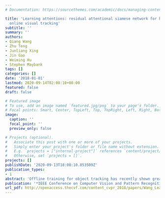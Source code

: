 ```yaml
---
# Documentation: https://sourcethemes.com/academic/docs/managing-content/

title: 'Learning attentions: residual attentional siamese network for high performance
  online visual tracking'
subtitle: ''
summary: ''
authors:
- Qiang Wang
- Zhu Teng
- Junliang Xing
- Jin Gao
- Weiming Hu
- Stephen Maybank
tags: []
categories: []
date: '2018-01-01'
lastmod: 2020-09-14T02:08:10+08:00
featured: false
draft: false

# Featured image
# To use, add an image named `featured.jpg/png` to your page's folder.
# Focal points: Smart, Center, TopLeft, Top, TopRight, Left, Right, BottomLeft, Bottom, BottomRight.
image:
  caption: ''
  focal_point: ''
  preview_only: false

# Projects (optional).
#   Associate this post with one or more of your projects.
#   Simply enter your project's folder or file name without extension.
#   E.g. `projects = ["internal-project"]` references `content/project/deep-learning/index.md`.
#   Otherwise, set `projects = []`.
projects: []
publishDate: '2020-09-13T18:08:10.853509Z'
publication_types:
- 1
abstract: 'Offline training for object tracking has recently shown great potentials in balancing tracking accuracy and speed. However, it is still difficult to adapt an offline trained model to a target tracked online. This work presents a Residual Attentional Siamese Network (RASNet) for high performance object tracking. The RASNet model reformulates the correlation filter within a Siamese tracking framework, and introduces different kinds of the attention mechanisms to adapt the model without updating the model online. In particular, by exploiting the offline trained general attention, the target adapted residual attention, and the channel favored feature attention, the RASNet not only mitigates the over-fitting problem in deep network training, but also enhances its discriminative capacity and adaptability due to the separation of representation learning and discriminator learning. The proposed deep architecture is trained from end to end and takes full advantage of the rich spatial temporal information to achieve robust visual tracking. Experimental results on two latest benchmarks, OTB-2015 and VOT2017, show that the RASNet tracker has the state-of-the-art tracking accuracy while runs at more than 80 frames per second.'
publication: '*IEEE Conference on Computer Vision and Pattern Recognition (**CVPR**)*'
url_pdf: http://openaccess.thecvf.com/content_cvpr_2018/papers/Wang_Learning_Attentions_Residual_CVPR_2018_paper.pdf
---
```


